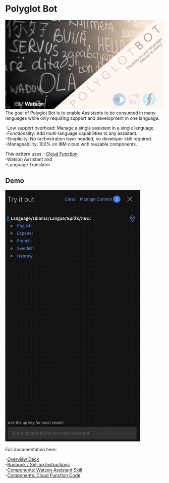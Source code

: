 # Polyglot Bot
![translator-bot](/images/polyglot_bot_main.png)
The goal of Polyglot Bot is to enable Assistants to be consumed in many languages while only requiring support and development in one language. 

-Low support overhead: Manage a single assistant in a single language.  
-Functionality: Add mutli-language capabilities to any assistant.  
-Simplicity: No orchestration layer needed, no developer skill required.  
-Manageability: 100% on IBM cloud with reusable components.  

This pattern uses:
-[Cloud Function](https://cloud.ibm.com/docs/openwhisk)  
-Watson Assistant and  
-Language Translator  
## Demo

![translator-bot](/images/translator-bot.gif)

Full documentation here: 

-[Overview Deck](https://github.com/Christophercrane/Polyglot-Bot/blob/master/Overview_Deck_Polyglot_bot.pdf)  
-[Runbook / Set-up Instructions](https://github.com/Christophercrane/Polyglot-Bot/blob/master/Playbook_for_Polyglot_bot.pdf)  
-[Components: Watson Assistant Skill](https://github.com/Christophercrane/Polyglot-Bot/blob/master/skill-Polyglot-Bot.json)  
-[Components: Cloud Function Code](https://github.com/Christophercrane/Polyglot-Bot/blob/master/polyglotbot.zip)  
